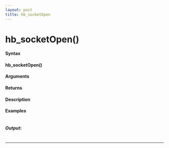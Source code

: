 ```yaml
---
layout: post
title: hb_socketOpen
---
```


# hb_socketOpen()


#### Syntax

#### hb_socketOpen()

#### Arguments

#### Returns

#### Description

#### Examples

```

```

##### Output:

```

```

---